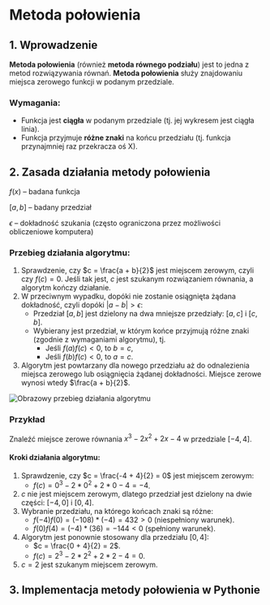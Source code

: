 # Metoda połowienia

## 1. Wprowadzenie
**Metoda połowienia** (również **metoda równego podziału**) jest to jedna z metod rozwiązywania równań. **Metoda połowienia** służy znajdowaniu miejsca zerowego funkcji w podanym przedziale.

### Wymagania:
- Funkcja jest **ciągła** w podanym przedziale (tj. jej wykresem jest ciągła linia).
- Funkcja przyjmuje **różne znaki** na końcu przedziału (tj. funkcja przynajmniej raz przekracza oś X).

## 2. Zasada działania metody połowienia
$f(x)$ – badana funkcja

$[a,b]$ – badany przedział

$\epsilon$ – dokładność szukania (często ograniczona przez możliwości obliczeniowe komputera)

### Przebieg działania algorytmu:
1. Sprawdzenie, czy $c = \frac{a + b}{2}$ jest miejscem zerowym, czyli czy $f(c) = 0$.
   Jeśli tak jest, $c$ jest szukanym rozwiązaniem równania, a algorytm kończy działanie.
2. W przeciwnym wypadku, dopóki nie zostanie osiągnięta żądana dokładność, czyli dopóki $|a - b| > \epsilon$:
    - Przedział $[a,b]$ jest dzielony na dwa mniejsze przedziały: $[a,c]$ i $[c,b]$.
    - Wybierany jest przedział, w którym końce przyjmują różne znaki (zgodnie z wymaganiami algorytmu), tj.
         - Jeśli $f(a)f(c) < 0$, to $b = c$,
         - Jeśli $f(b)f(c) < 0$, to $a = c$.
3. Algorytm jest powtarzany dla nowego przedziału aż do odnalezienia miejsca zerowego lub osiągnięcia żądanej dokładności. Miejsce zerowe wynosi wtedy $\frac{a + b}{2}$.

![Obrazowy przebieg działania algorytmu](https://upload.wikimedia.org/wikipedia/commons/f/f0/Bisektion_Ani.gif)

### Przykład
Znaleźć miejsce zerowe równania $x^3 - 2x^2 + 2x - 4$ w przedziale $[-4,4]$.

#### Kroki działania algorytmu:
1. Sprawdzenie, czy $c = \frac{-4 + 4}{2} = 0$ jest miejscem zerowym:
      - $f(c) = 0^3 - 2 * 0^2 + 2 * 0 - 4 = -4$.
2. $c$ nie jest miejscem zerowym, dlatego przedział jest dzielony na dwie części: $[-4,0]$ i $[0,4]$.
3. Wybranie przedziału, na którego końcach znaki są różne:
     - $f(-4)f(0) = (-108) * (-4) = 432 > 0$ (niespełniony warunek).
     - $f(0)f(4) = (-4) * (36) = -144 < 0$ (spełniony warunek).
4. Algorytm jest ponownie stosowany dla przedziału $[0,4]$:
      - $c = \frac{0 + 4}{2} = 2$.
      - $f(c) = 2^3 - 2 * 2^2 + 2 * 2 - 4 = 0$.
5. $c = 2$ jest szukanym miejscem zerowym.

## 3. Implementacja metody połowienia w Pythonie
